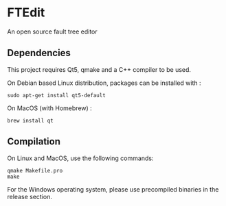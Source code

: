 # FTEdit
An open source fault tree editor

## Dependencies
This project requires Qt5, qmake and a C++ compiler to be used.

On Debian based Linux distribution, packages can be installed with :
```shell
sudo apt-get install qt5-default
```

On MacOS (with Homebrew) :
```shell
brew install qt
```

## Compilation
On Linux and MacOS, use the following commands:
```shell
qmake Makefile.pro
make
```

For the Windows operating system, please use precompiled binaries in the release section.